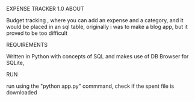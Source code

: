 EXPENSE TRACKER 1.0
ABOUT

Budget tracking , where you can add an expense and a category, and it would be placed in an sql table, originally i was to make a blog app, but it proved to be too difficult

REQUIREMENTS

Written in Python with concepts of SQL and makes use of DB Browser for SQLite,

RUN

run using the "python app.py" commmand, check if the spent file is downloaded
